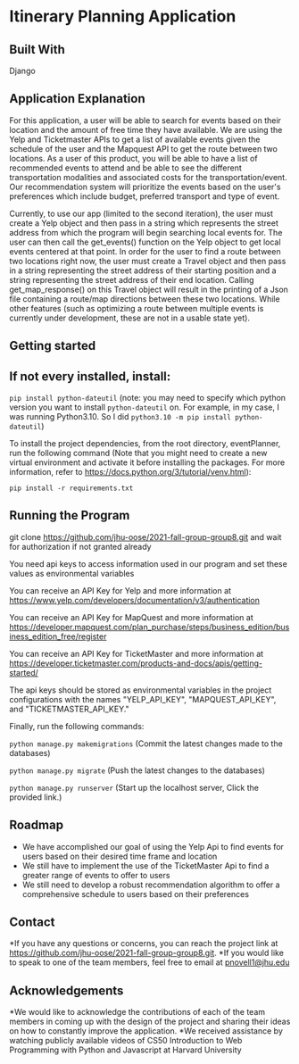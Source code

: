 # Itinerary Planning Application

## Built With

Django

## Application Explanation

For this application, a user will be able to search for events based on their location and the amount of free time they have available. We are using the Yelp and Ticketmaster APIs to get a list of available events given the schedule of the user and the Mapquest API to get the route between two locations. As a user of this product, you will be able to have a list of recommended events to attend and be able to see the different transportation modalities and associated costs for the transportation/event. Our recommendation system will prioritize the events based on the user's preferences which include budget, preferred transport and type of event.

Currently, to use our app (limited to the second iteration), the user must create a Yelp object and then pass in a string which represents the street address from which the program will begin searching local events for. The user can then call the get_events() function on the Yelp object to get local events centered at that point. In order for the user to find a route between two locations right now, the user must create a Travel object and then pass in a string representing the street address of their starting position and a string representing the street address of their end location. Calling get_map_response() on this Travel object will result in the printing of a Json file containing a route/map directions between these two locations. While other features (such as optimizing a route between multiple events is currently under development, these are not in a usable state yet).

## Getting started

## If not every installed, install:

` pip install python-dateutil ` (note: you may need to specify which python version you want to install `python-dateutil` on. For example, in my case, I was running Python3.10. So I did `python3.10 -m pip install python-dateutil`)

To install the project dependencies, from the root directory, eventPlanner, run the following command (Note that you might need to create a new virtual environment and activate it before installing the packages. For more information, refer to https://docs.python.org/3/tutorial/venv.html):

`pip install -r requirements.txt`


## Running the Program

git clone https://github.com/jhu-oose/2021-fall-group-group8.git and wait for authorization if not granted already

You need api keys to access information used in our program and set these values as environmental variables

You can receive an API Key for Yelp and more information at https://www.yelp.com/developers/documentation/v3/authentication

You can receive an API Key for MapQuest and more information at https://developer.mapquest.com/plan_purchase/steps/business_edition/business_edition_free/register

You can receive an API Key for TicketMaster and more information at https://developer.ticketmaster.com/products-and-docs/apis/getting-started/

The api keys should be stored as environmental variables in the project configurations with the names "YELP_API_KEY", "MAPQUEST_API_KEY", and "TICKETMASTER_API_KEY."

Finally, run the following commands:

`python manage.py makemigrations` (Commit the latest changes made to the databases)

`python manage.py migrate` (Push the latest changes to the databases)

`python manage.py runserver` (Start up the localhost server, Click the provided link.)

## Roadmap
* We have accomplished our goal of using the Yelp Api to find events for users based on their desired time frame and location
* We still have to implement the use of the TicketMaster Api to find a greater range of events to offer to users 
* We still need to develop a robust recommendation algorithm to offer a comprehensive schedule to users based on their preferences


## Contact
*If you have any questions or concerns, you can reach the project link at https://github.com/jhu-oose/2021-fall-group-group8.git.
*If you would like to speak to one of the team members, feel free to email at pnovell1@jhu.edu

## Acknowledgements
*We would like to acknowledge the contributions of each of the team members in coming up with the design of the project and sharing their ideas on how to constantly improve the application.
*We received assistance by watching publicly available videos of CS50 Introduction to Web Programming with Python and Javascript at Harvard University
